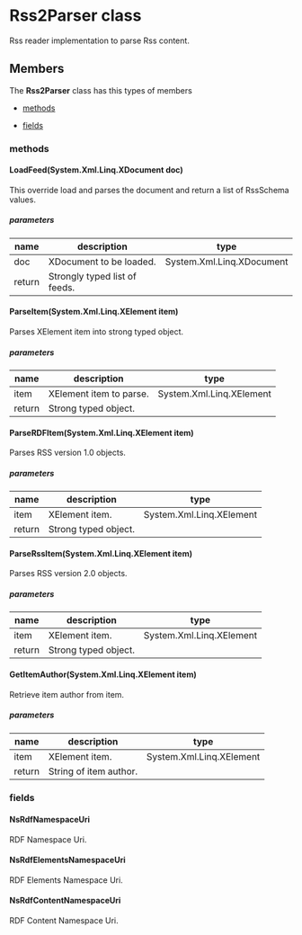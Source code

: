 
# Rss2Parser class

Rss reader implementation to parse Rss content.

## Members

The **Rss2Parser** class has this types of members

* [methods](#methods)

* [fields](#fields)

### methods

#### LoadFeed(System.Xml.Linq.XDocument doc)

This override load and parses the document and return a list of RssSchema values.

##### parameters



| name | description | type || --- | --- | --- || doc | XDocument to be loaded. | System.Xml.Linq.XDocument || return |Strongly typed list of feeds. |
#### ParseItem(System.Xml.Linq.XElement item)

Parses XElement item into strong typed object.

##### parameters



| name | description | type || --- | --- | --- || item | XElement item to parse. | System.Xml.Linq.XElement || return |Strong typed object. |
#### ParseRDFItem(System.Xml.Linq.XElement item)

Parses RSS version 1.0 objects.

##### parameters



| name | description | type || --- | --- | --- || item | XElement item. | System.Xml.Linq.XElement || return |Strong typed object. |
#### ParseRssItem(System.Xml.Linq.XElement item)

Parses RSS version 2.0 objects.

##### parameters



| name | description | type || --- | --- | --- || item | XElement item. | System.Xml.Linq.XElement || return |Strong typed object. |
#### GetItemAuthor(System.Xml.Linq.XElement item)

Retrieve item author from item.

##### parameters



| name | description | type || --- | --- | --- || item | XElement item. | System.Xml.Linq.XElement || return |String of item author. |
### fields

#### NsRdfNamespaceUri

RDF Namespace Uri.

#### NsRdfElementsNamespaceUri

RDF Elements Namespace Uri.

#### NsRdfContentNamespaceUri

RDF Content Namespace Uri.
